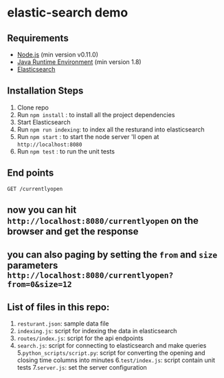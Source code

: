 # elastic-search demo

## Requirements

* [Node.js](http://nodejs.org/) (min version v0.11.0)
* [Java Runtime Environment](https://java.com/en/) (min version 1.8)
* [Elasticsearch](https://www.elastic.co/)

## Installation Steps

1. Clone repo
2. Run `npm install` : to install all the project dependencies
3. Start Elasticsearch
4. Run `npm run indexing`: to index all the resturand into elasticsearch
5. Run `npm start` : to start the node server 'll open at `http://localhost:8080`
6. Run `npm test` : to run the unit tests 

## End points

`GET /currentlyopen`
## now you can hit `http://localhost:8080/currentlyopen` on the browser and get the response

## you can also paging by setting the `from` and `size` parameters `http://localhost:8080/currentlyopen?from=0&size=12`

## List of files in this repo:

1. `resturant.json`: sample data file
2. `indexing.js`: script for indexing the data in elasticsearch
3. `routes/index.js`: script for the api endpoints
4. `search.js`: script for connecting to elasticsearch and make queries
5.`python_scripts/script.py`: script for converting the opening and closing time columns into minutes
6.`test/index.js`: script contain unit tests
7.`server.js`: set the server configuration
